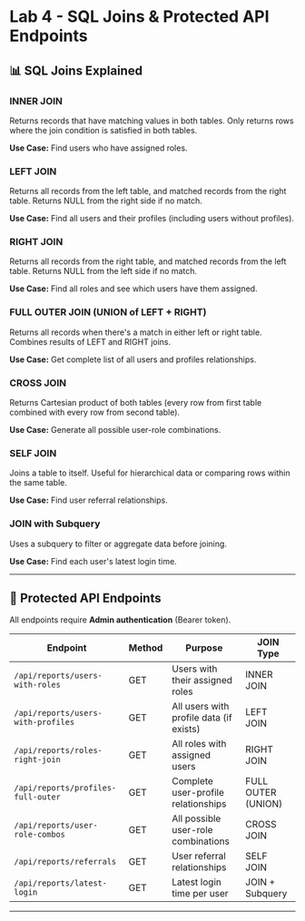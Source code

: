 # Lab 4 - SQL Joins & Protected API Endpoints

## 📊 SQL Joins Explained

### INNER JOIN
Returns records that have matching values in both tables. Only returns rows where the join condition is satisfied in both tables.

**Use Case:** Find users who have assigned roles.

### LEFT JOIN
Returns all records from the left table, and matched records from the right table. Returns NULL from the right side if no match.

**Use Case:** Find all users and their profiles (including users without profiles).

### RIGHT JOIN
Returns all records from the right table, and matched records from the left table. Returns NULL from the left side if no match.

**Use Case:** Find all roles and see which users have them assigned.

### FULL OUTER JOIN (UNION of LEFT + RIGHT)
Returns all records when there's a match in either left or right table. Combines results of LEFT and RIGHT joins.

**Use Case:** Get complete list of all users and profiles relationships.

### CROSS JOIN
Returns Cartesian product of both tables (every row from first table combined with every row from second table).

**Use Case:** Generate all possible user-role combinations.

### SELF JOIN
Joins a table to itself. Useful for hierarchical data or comparing rows within the same table.

**Use Case:** Find user referral relationships.

### JOIN with Subquery
Uses a subquery to filter or aggregate data before joining.

**Use Case:** Find each user's latest login time.

---

## 🔐 Protected API Endpoints

All endpoints require **Admin authentication** (Bearer token).

| Endpoint | Method | Purpose | JOIN Type |
|----------|--------|---------|-----------|
| `/api/reports/users-with-roles` | GET | Users with their assigned roles | INNER JOIN |
| `/api/reports/users-with-profiles` | GET | All users with profile data (if exists) | LEFT JOIN |
| `/api/reports/roles-right-join` | GET | All roles with assigned users | RIGHT JOIN |
| `/api/reports/profiles-full-outer` | GET | Complete user-profile relationships | FULL OUTER (UNION) |
| `/api/reports/user-role-combos` | GET | All possible user-role combinations | CROSS JOIN |
| `/api/reports/referrals` | GET | User referral relationships | SELF JOIN |
| `/api/reports/latest-login` | GET | Latest login time per user | JOIN + Subquery |

---
